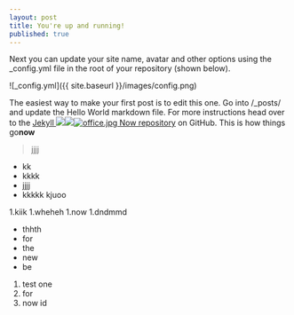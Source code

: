```yaml
---
layout: post
title: You're up and running!
published: true
---
```


Next you can update your site name, avatar and other options using the _config.yml file in the root of your repository (shown below).

![_config.yml]({{ site.baseurl }}/images/config.png)

The easiest way to make your first post is to edit this one. Go into /_posts/ and update the Hello World markdown file. For more instructions head over to the [Jekyll ![]({{site.baseurl}}/)![]({{site.baseurl}}/_posts/office.jpg)![office.jpg]({{site.baseurl}}/_posts/office.jpg)
Now repository](https://github.com/barryclark/jekyll-now) on GitHub.
This is how things go****now****
> jjjj

- kk
- kkkk
- jjjj
- kkkkk kjuoo

1.kiik
1.wheheh 1.now 
1.dndmmd

- thhth
- for 
- the
- new
- be

1. test one
1. for 
1. now id


